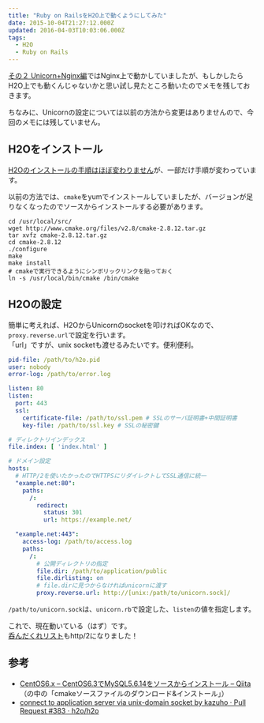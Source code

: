 ```yaml
---
title: "Ruby on RailsをH2O上で動くようにしてみた"
date: 2015-10-04T21:27:12.000Z
updated: 2016-04-03T10:03:06.000Z
tags: 
  - H2O
  - Ruby on Rails
---
```



[その２ Unicorn+Nginx編](https://blog.sus-happy.net/201509/ruby-drunk-list-2/)ではNginx上で動かしていましたが、もしかしたらH2O上でも動くんじゃないかと思い試し見たところ動いたのでメモを残しておきます。

ちなみに、Unicornの設定については以前の方法から変更はありませんので、今回のメモには残していません。


## H2Oをインストール

[H2Oのインストールの手順はほぼ変わりません](https://blog.sus-happy.net/201506/h2o_php7/#h2o-ready)が、一部だけ手順が変わっています。

以前の方法では、`cmake`をyumでインストールしていましたが、バージョンが足りなくなったのでソースからインストールする必要があります。

```shell
cd /usr/local/src/
wget http://www.cmake.org/files/v2.8/cmake-2.8.12.tar.gz
tar xvfz cmake-2.8.12.tar.gz
cd cmake-2.8.12
./configure
make
make install
# cmakeで実行できるようにシンボリックリンクを貼っておく
ln -s /usr/local/bin/cmake /bin/cmake
```


## H2Oの設定

簡単に考えれば、H2OからUnicornのsocketを叩ければOKなので、`proxy.reverse.url`で設定を行います。  
 「url」ですが、unix socketも渡せるみたいです。便利便利。

```yaml
pid-file: /path/to/h2o.pid
user: nobody
error-log: /path/to/error.log

listen: 80
listen:
  port: 443
  ssl:
    certificate-file: /path/to/ssl.pem # SSLのサーバ証明書+中間証明書
    key-file: /path/to/ssl.key # SSLの秘密鍵

# ディレクトリインデックス
file.index: [ 'index.html' ]

# ドメイン設定
hosts:
  # HTTP/2を使いたかったのでHTTPSにリダイレクトしてSSL通信に統一
  "example.net:80":
    paths:
      /:
        redirect:
          status: 301
          url: https://example.net/

  "example.net:443":
    access-log: /path/to/access.log
    paths:
      /:
        # 公開ディレクトリの指定
        file.dir: /path/to/application/public
        file.dirlisting: on
        # file.dirに見つからなければunicornに渡す
        proxy.reverse.url: http://[unix:/path/to/unicorn.sock]/
```

`/path/to/unicorn.sock`は、`unicorn.rb`で設定した、`listen`の値を指定します。

これで、現在動いている（はず）です。  
[呑んだくれリスト](https://drunk.sus-happy.net/)もhttp/2になりました！


## 参考

- [CentOS6.x – CentOS6.3でMySQL5.6.14をソースからインストール – Qiita](http://qiita.com/nobu_blast/items/dfe92a7c14136d1dafe9#3-2)  
（の中の「cmakeソースファイルのダウンロード&インストール」）
- [connect to application server via unix-domain socket by kazuho · Pull Request #383 · h2o/h2o](https://github.com/h2o/h2o/pull/383)